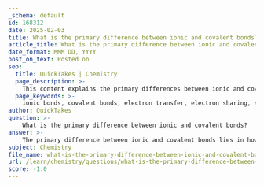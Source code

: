 ```yaml
---
_schema: default
id: 168312
date: 2025-02-03
title: What is the primary difference between ionic and covalent bonds?
article_title: What is the primary difference between ionic and covalent bonds?
date_format: MMM DD, YYYY
post_on_text: Posted on
seo:
  title: QuickTakes | Chemistry
  page_description: >-
    This content explains the primary differences between ionic and covalent bonds, focusing on electron transfer versus sharing, examples like sodium chloride and water, and implications for properties like melting points and electrical conductivity.
  page_keywords: >-
    ionic bonds, covalent bonds, electron transfer, electron sharing, sodium chloride, water molecule, cations, anions, electrostatic attraction, chemistry, chemical bonds, ionic compounds, covalent compounds, polar covalent bonds, nonpolar covalent bonds, valence shells
author: QuickTakes
question: >-
    What is the primary difference between ionic and covalent bonds?
answer: >-
    The primary difference between ionic and covalent bonds lies in how electrons are managed between the atoms involved in the bonding process.\n\n### Ionic Bonds\n- **Electron Transfer**: Ionic bonds are formed through the transfer of electrons from one atom to another. This typically occurs between metals and non-metals. For example, in sodium chloride (NaCl), sodium (Na) donates one electron to chlorine (Cl). This transfer results in sodium becoming a positively charged ion (Na⁺) and chlorine becoming a negatively charged ion (Cl⁻).\n- **Electrostatic Attraction**: The oppositely charged ions (cations and anions) are held together by strong electrostatic forces of attraction, which constitute the ionic bond. This type of bond emphasizes the creation of ions through electron transfer rather than sharing.\n\n### Covalent Bonds\n- **Electron Sharing**: In contrast, covalent bonds are formed when atoms share electrons to fill their valence shells. This sharing can occur in various forms, such as single, double, or triple bonds, depending on the number of shared electron pairs. For example, in a water molecule (H₂O), each hydrogen atom shares one electron with the oxygen atom, resulting in two single covalent bonds.\n- **Types of Covalent Bonds**: The sharing of electrons can be equal (nonpolar covalent bonds) or unequal (polar covalent bonds), leading to partial charges in the case of polar covalent bonds.\n\n### Summary\nIn summary, the key difference lies in the nature of electron interaction:\n- **Ionic Bonds**: Involve the transfer of electrons, resulting in the formation of charged ions.\n- **Covalent Bonds**: Involve the sharing of electrons between atoms.\n\nThis distinction is fundamental to understanding the behavior of different compounds and their properties in chemical reactions. Additionally, ionic compounds typically have higher melting and boiling points compared to covalent compounds due to the strong electrostatic forces between ions, and ionic compounds can conduct electricity when dissolved in water, while covalent compounds generally do not.
subject: Chemistry
file_name: what-is-the-primary-difference-between-ionic-and-covalent-bonds.md
url: /learn/chemistry/questions/what-is-the-primary-difference-between-ionic-and-covalent-bonds
score: -1.0
---
```


&nbsp;